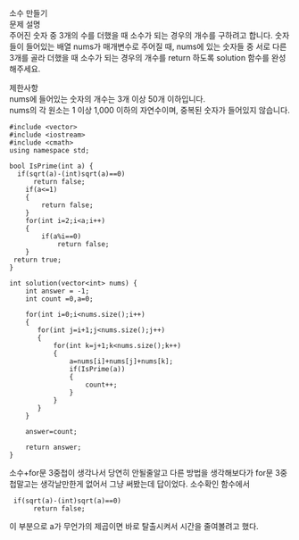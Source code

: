 소수 만들기    
문제 설명   
주어진 숫자 중 3개의 수를 더했을 때 소수가 되는 경우의 개수를 구하려고 합니다. 숫자들이 들어있는 배열 nums가 매개변수로 주어질 때, nums에 있는 숫자들 중 서로 다른 3개를 골라 더했을 때 소수가 되는 경우의 개수를 return 하도록 solution 함수를 완성해주세요.

제한사항    
nums에 들어있는 숫자의 개수는 3개 이상 50개 이하입니다.   
nums의 각 원소는 1 이상 1,000 이하의 자연수이며, 중복된 숫자가 들어있지 않습니다.   

```
#include <vector>
#include <iostream>
#include <cmath>
using namespace std;

bool IsPrime(int a) {
  if(sqrt(a)-(int)sqrt(a)==0)
      return false;
    if(a<=1)  
    {
        return false;
    }
    for(int i=2;i<a;i++)
    {
        if(a%i==0)
            return false;
    }
 return true;
}

int solution(vector<int> nums) {
    int answer = -1;
    int count =0,a=0;
    
    for(int i=0;i<nums.size();i++)
    {
       for(int j=i+1;j<nums.size();j++)
       {
           for(int k=j+1;k<nums.size();k++)
           {
               a=nums[i]+nums[j]+nums[k];
               if(IsPrime(a))
               {
                   count++;
               }
           }
       }
    }
    
    answer=count;

    return answer;
}
```

소수+for문 3중첩이 생각나서 당연히 안될줄알고 다른 방법을 생각해보다가 for문 3중첩말고는 생각날만한게 없어서 그냥 써봤는데 답이었다. 소수확인 함수에서 
```
 if(sqrt(a)-(int)sqrt(a)==0)
      return false;
```
이 부분으로 a가 무언가의 제곱이면 바로 탈출시켜서 시간을 줄여볼려고 했다.